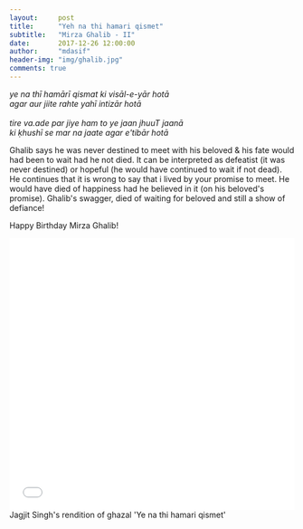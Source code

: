 ```yaml
---
layout:     post
title:      "Yeh na thi hamari qismet"
subtitle:   "Mirza Ghalib - II"
date:       2017-12-26 12:00:00
author:     "mdasif"
header-img: "img/ghalib.jpg"
comments: true
---
```

<p> 
<i>ye na thī hamārī qismat ki visāl-e-yār hotā </i><br/>
<i>agar aur jiite rahte yahī intizār hotā </i><br/><br/>
<i>tire va.ade par jiye ham to ye jaan jhuuT jaanā </i><br/>
<i>ki ḳhushī se mar na jaate agar e'tibār hotā</i>
</p>
<p>
Ghalib says he was never destined to meet with his beloved & his fate would had been to wait had he not died. It can be interpreted as defeatist (it was never destined) or hopeful (he would have continued to wait if not dead). He continues that it is wrong to say that i lived by your promise to meet. He would have died of happiness had he believed in it (on his beloved's promise). Ghalib's swagger, died of waiting for beloved and still a show of defiance!</p>

Happy Birthday Mirza Ghalib!

<iframe width="100%" height="480" src="//www.youtube.com/embed/D9pH6JzSYx0" frameborder="0" allowfullscreen></iframe>
<span class="caption text-muted">Jagjit Singh's rendition of ghazal 'Ye na thi hamari qismet'</span>
